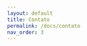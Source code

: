 ```yaml
---
layout: default
title: Contato
permalink: /docs/contato
nav_order: 3
---
```


<head>
<script async defer src="https://eu.altcha.org/js/latest/altcha.min.js" type="module"></script>
  <!-- Your code -->
</head>

<form>
  <altcha-widget
    challengeurl="https://eu.altcha.org/api/v1/challenge?apiKey=ckey_01e5ad39ed0ff69acdf508456e45"
  ></altcha-widget>
</form>

<!-- Replace the variables below. -->
<script>
  document.querySelector('#altcha').addEventListener('statechange', (ev) => {
  // state can be: unverified, verifying, verified, error
  console.log('state:', ev.detail.state);
  if (ev.detail.state === 'verified') {
    // payload contains base64 encoded data for the server
    console.log('payload:', ev.detail.payload);
  }
});
</script>
